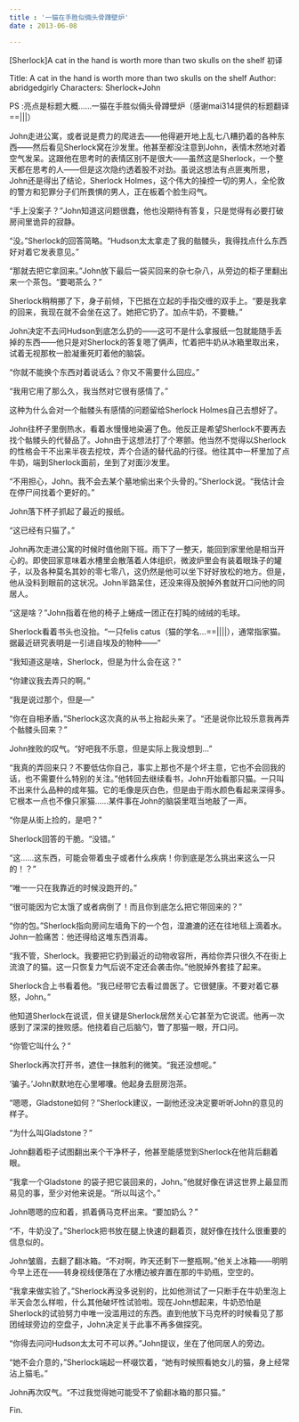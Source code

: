 ```yaml
---
title : '一猫在手胜似倆头骨蹲壁炉'
date : 2013-06-08

---
```


[Sherlock]A cat in the hand is worth more than two skulls on the shelf 初译

 
Title: A cat in the hand is worth more than two skulls on the shelf
Author: abridgedgirly
Characters: Sherlock+John
 
PS :亮点是标题大概……一猫在手胜似倆头骨蹲壁炉（感谢mai314提供的标题翻译==|||）
 
 
John走进公寓，或者说是费力的爬进去——他得避开地上乱七八糟扔着的各种东西——然后看见Sherlock窝在沙发里。他甚至都没注意到John，表情木然地对着空气发呆。这跟他在思考时的表情区别不是很大——虽然这是Sherlock，一个整天都在思考的人——但是这次隐约透着股不对劲。虽说这想法有点匪夷所思，John还是得出了结论，Sherlock Holmes，这个伟大的操控一切的男人，全伦敦的警方和犯罪分子们所畏惧的男人，正在板着个脸生闷气。
 
“手上没案子？”John知道这问题很蠢，他也没期待有答复，只是觉得有必要打破房间里诡异的寂静。
 
“没。”Sherlock的回答简略。“Hudson太太拿走了我的骷髅头，我得找点什么东西好对着它发表意见。”
 
“那就去把它拿回来。”John放下最后一袋买回来的杂七杂八，从旁边的柜子里翻出来一个茶包。“要喝茶么？”
 
Sherlock稍稍挪了下，身子前倾，下巴抵在立起的手指交缠的双手上。“要是我拿的回来，我现在就不会坐在这了。她把它扔了。加点牛奶，不要糖。”
 
John决定不去问Hudson到底怎么扔的——这可不是什么拿报纸一包就能随手丢掉的东西——他只是对Sherlock的答复嗯了俩声，忙着把牛奶从冰箱里取出来，试着无视那枚一脸凝重死盯着他的脑袋。
 
“你就不能换个东西对着说话么？你又不需要什么回应。”
 
“我用它用了那么久，我当然对它很有感情了。”
 
这种为什么会对一个骷髅头有感情的问题留给Sherlock Holmes自己去想好了。
 
John往杯子里倒热水，看着水慢慢地染遍了色。他反正是希望Sherlock不要再去找个骷髅头的代替品了。John由于这想法打了个寒颤。他当然不觉得以Sherlock的性格会干不出来半夜去挖坟，弄个合适的替代品的行径。他往其中一杯里加了点牛奶，端到Sherlock面前，坐到了对面沙发里。
 
“不用担心，John。我不会去某个墓地偷出来个头骨的。”Sherlock说。“我估计会在停尸间找着个更好的。”
 
John落下杯子抓起了最近的报纸。
 
“这已经有只猫了。”
 
 
 
 
 
John再次走进公寓的时候时值他刚下班。雨下了一整天，能回到家里他是相当开心的。即使回家意味着水槽里会散落着人体组织，微波炉里会有装着眼珠子的罐子，以及各种莫名其妙的零七零八，这仍然是他可以坐下好好放松的地方。但是，他从没料到眼前的这状况。John半路呆住，还没来得及脱掉外套就开口问他的同居人。
 
“这是啥？”John指着在他的椅子上蜷成一团正在打盹的绒绒的毛球。
 
Sherlock看着书头也没抬。“一只felis catus（猫的学名…==||||），通常指家猫。据最近研究表明是一引进自埃及的物种——”
 
“我知道这是啥，Sherlock，但是为什么会在这？”
 
“你建议我去弄只的啊。”
 
“我是说过那个，但是—”
 
“你在自相矛盾，”Sherlock这次真的从书上抬起头来了。“还是说你比较乐意我再弄个骷髅头回来？”
 
John挫败的叹气。“好吧我不乐意，但是实际上我没想到…”
 
“我真的弄回来只？不要低估你自己，事实上那也不是个坏主意，它也不会回我的话，也不需要什么特别的关注。”他转回去继续看书，John开始看那只猫。一只叫不出来什么品种的成年猫。它的毛像是灰白色，但是由于雨水颜色看起来深得多。它根本一点也不像只家猫……某件事在John的脑袋里哐当地敲了一声。
 
“你是从街上捡的，是吧？”
 
Sherlock回答的干脆。“没错。”
 
“这……这东西，可能会带着虫子或者什么疾病！你到底是怎么挑出来这么一只的！？”
 
“唯一一只在我靠近的时候没跑开的。”
 
“很可能因为它太饿了或者病倒了！而且你到底怎么把它带回来的？”
 
“你的包。”Sherlock指向房间左墙角下的一个包，湿漉漉的还在往地毯上滴着水。John一脸痛苦：他还得给这堆东西消毒。
 
“我不管，Sherlock。我要把它扔到最近的动物收容所，再给你弄只很久不在街上流浪了的猫。这一只恢复力气后说不定还会袭击你。”他脱掉外套挂了起来。
 
Sherlock合上书看着他。“我已经带它去看过兽医了。它很健康。不要对着它暴怒，John。”
 
  
 
他知道Sherlock在说谎，但关键是Sherlock居然关心它甚至为它说谎。他再一次感到了深深的挫败感。他挠着自己后脑勺，瞥了那猫一眼，开口问。
 
“你管它叫什么？”
 
Sherlock再次打开书，遮住一抹胜利的微笑。“我还没想呢。”
 
‘骗子。’John默默地在心里嘟囔。他起身去厨房泡茶。
 
“嗯嗯，Gladstone如何？”Sherlock建议，一副他还没决定要听听John的意见的样子。
 
“为什么叫Gladstone？”
 
John翻着柜子试图翻出来个干净杯子，他甚至能感觉到Sherlock在他背后翻着眼。
 
“我拿一个Gladstone 的袋子把它装回来的，John。”他就好像在讲这世界上最显而易见的事，至少对他来说是。“所以叫这个。”
 
John嗯嗯的应和着，抓着俩马克杯出来。“要加奶么？”
 
“不，牛奶没了。”Sherlock把书放在腿上快速的翻着页，就好像在找什么很重要的信息似的。
 
John皱眉，去翻了翻冰箱。“不对啊，昨天还剩下一整瓶啊。”他关上冰箱——明明今早上还在——转身视线便落在了水槽边被弃置在那的牛奶瓶，空空的。
 
“我拿来做实验了。”Sherlock再没多说别的，比如他测试了一只断手在牛奶里泡上半天会怎么样啦，什么其他破坏性试验啦。现在John想起来，牛奶恐怕是Sherlock的试验努力中唯一没滥用过的东西。直到他放下马克杯的时候看见了那团绒球旁边的空盘子，John决定关于此事不再多做探究。
 
“你得去问问Hudson太太可不可以养。”John提议，坐在了他同居人的旁边。
 
“她不会介意的，”Sherlock端起一杯啜饮着，“她有时候照看她女儿的猫，身上经常沾上猫毛。”
 
John再次叹气。“不过我觉得她可能受不了偷翻冰箱的那只猫。”
 
 
 
Fin.
